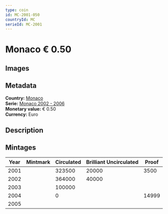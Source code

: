 ```yaml
---
type: coin
id: MC-2001-050
countryId: MC
serieId: MC-2001
---
```


# Monaco € 0.50

## Images


## Metadata

**Country:** [Monaco](../index.md)\
**Serie:** [Monaco 2002 - 2006](index.md)\
**Monetary value:** € 0.50\
**Currency:** Euro

## Description


## Mintages

| Year | Mintmark | Circulated | Brilliant Uncirculated | Proof |
| ---- | -------- | ---------- | ---------------------- | ----- |
| 2001 |  | 323500| 20000 | 3500 |
| 2002 |  | 364000| 40000 |  |
| 2003 |  | 100000|  |  |
| 2004 |  | 0|  | 14999 |
| 2005 |  | |  |  |
